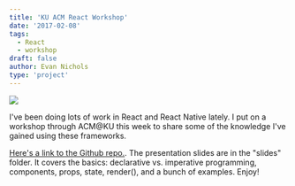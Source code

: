 ```yaml
---
title: 'KU ACM React Workshop'
date: '2017-02-08'
tags:
  - React
  - workshop
draft: false
author: Evan Nichols
type: 'project'
---
```


![](logo.svg)

I've been doing lots of work in React and React Native lately. I put on a workshop through ACM@KU this week to share some of the knowledge I've gained using these frameworks.

[Here's a link to the Github repo.](https://github.com/e-nichols/KU-ACM-Learning-React). The presentation slides are in the "slides" folder. It covers the basics: declarative vs. imperative programming, components, props, state, render(), and a bunch of examples. Enjoy!

